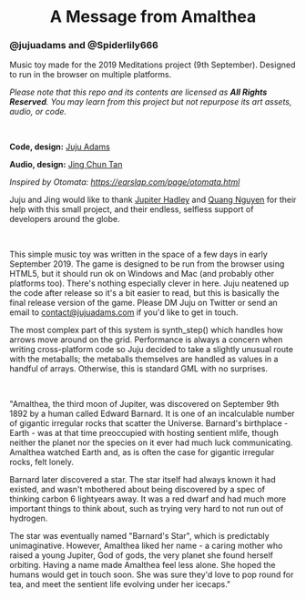 <h1 align="center">A Message from Amalthea</h1>

### @jujuadams and @Spiderlily666

Music toy made for the 2019 Meditations project (9th September). Designed to run in the browser on multiple platforms.

*Please note that this repo and its contents are licensed as **All Rights Reserved**. You may learn from this project but not repurpose its art assets, audio, or code.*

&nbsp;

**Code, design:** [Juju Adams](https://twitter.com/jujuadams)

**Audio, design:** [Jing Chun Tan](https://twitter.com/Spiderlily666)

*Inspired by Otomata: https://earslap.com/page/otomata.html*

Juju and Jing would like to thank [Jupiter Hadley](https://twitter.com/jupiter_hadley) and [Quang Nguyen](https://twitter.com/asobitech/) for their help with this small project, and their endless, selfless support of developers around the globe.

&nbsp;

This simple music toy was written in the space of a few days in early September 2019. The game is designed to be run from the browser using HTML5, but it should run ok on Windows and Mac (and probably other platforms too). There's nothing especially clever in here. Juju neatened up the code after release so it's a bit easier to read, but this is basically the final release version of the game. Please DM Juju on Twitter or send an email to contact@jujuadams.com if you'd like to get in touch.

The most complex part of this system is synth_step() which handles how arrows move around on the grid. Performance is always a concern when writing cross-platform code so Juju decided to take a slightly unusual route with the metaballs; the metaballs themselves are handled as values in a handful of arrays. Otherwise, this is standard GML with no surprises.

&nbsp;

"Amalthea, the third moon of Jupiter, was discovered on September 9th 1892 by a human called Edward Barnard. It is one of an incalculable number of gigantic irregular rocks that scatter the Universe. Barnard's birthplace - Earth - was at that time preoccupied with hosting sentient mlife, though neither the planet nor the species on it ever had much luck communicating. Amalthea watched Earth and, as is often the case for gigantic irregular rocks, felt lonely.

Barnard later discovered a star. The star itself had always known it had existed, and wasn't mbothered about being discovered by a spec of thinking carbon 6 lightyears away. It was a red dwarf and had much more important things to think about, such as trying very hard to not run out of hydrogen.

The star was eventually named "Barnard's Star", which is predictably unimaginative. However, Amalthea liked her name - a caring mother who raised a young Jupiter, God of gods, the very planet she found herself orbiting. Having a name made Amalthea feel less alone. She hoped the humans would get in touch soon. She was sure they'd love to pop round for tea, and meet the sentient life evolving under her icecaps."
